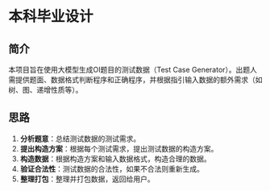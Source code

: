# 本科毕业设计

## 简介
本项目旨在使用大模型生成OI题目的测试数据（Test Case Generator）。出题人需提供题面、数据格式判断程序和正确程序，并根据指引输入数据的额外需求（如树、图、递增性质等）。

## 思路
1. **分析题意**：总结测试数据的测试需求。
2. **提出构造方案**：根据每个测试需求，提出测试数据的构造方案。
3. **构造数据**：根据构造方案和输入数据格式，构造合理的数据。
4. **验证合法性**：测试数据的合法性，如果不合法则重新生成。
5. **整理打包**：整理并打包数据，返回给用户。
